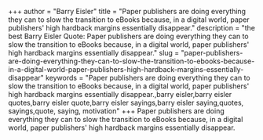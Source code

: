 +++
author = "Barry Eisler"
title = "Paper publishers are doing everything they can to slow the transition to eBooks because, in a digital world, paper publishers' high hardback margins essentially disappear."
description = "the best Barry Eisler Quote: Paper publishers are doing everything they can to slow the transition to eBooks because, in a digital world, paper publishers' high hardback margins essentially disappear."
slug = "paper-publishers-are-doing-everything-they-can-to-slow-the-transition-to-ebooks-because-in-a-digital-world-paper-publishers-high-hardback-margins-essentially-disappear"
keywords = "Paper publishers are doing everything they can to slow the transition to eBooks because, in a digital world, paper publishers' high hardback margins essentially disappear.,barry eisler,barry eisler quotes,barry eisler quote,barry eisler sayings,barry eisler saying,quotes, sayings,quote, saying, motivation"
+++
Paper publishers are doing everything they can to slow the transition to eBooks because, in a digital world, paper publishers' high hardback margins essentially disappear.

